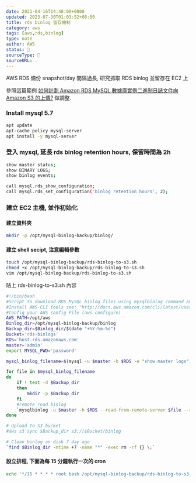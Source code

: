 ```yaml
---
date: 2021-04-16T14:48:00+0800
updated: 2023-07-30T01:03:52+08:00
title: rds binlog 留存機制
category: aws
tags: [aws,rds,binlog]
type: note
author: AWS
status: 🌲
sourceType: 📜️
sourceURL: .
---
```


AWS RDS 備份 snapshot/day 間隔過長, 研究抓取 RDS binlog 並留存在 EC2 上

<!--more-->

參照這篇範例 [如何計劃 Amazon RDS MySQL 數據庫實例二進制日誌文件向 Amazon S3 的上傳?](https://aws.amazon.com/cn/premiumsupport/knowledge-center/rds-mysql-schedule-binlog-uploads/) 做調整.

### Install mysql 5.7

```bash
apt update
apt-cache policy mysql-server
apt install -y mysql-server
```

### 登入 mysql, 延長 rds binlog retention hours, 保留時間為 2h

```bash
show master status;
show BINARY LOGS;
show binlog events;

call mysql.rds_show_configuration;
call mysql.rds_set_configuration('binlog retention hours', 2);
```

### 建立 EC2 主機, 並作初始化

#### 建立資料夾

```bash
mkdir -p /opt/mysql-binlog-backup/binlog/
```

#### 建立 shell secipt, 注意編輯參數

```bash
touch /opt/mysql-binlog-backup/rds-binlog-to-s3.sh
chmod +x /opt/mysql-binlog-backup/rds-binlog-to-s3.sh
vim /opt/mysql-binlog-backup/rds-binlog-to-s3.sh
```

貼上 rds-binlog-to-s3.sh 內容

```bash
#!/bin/bash
#Script to download RDS MySQL binlog files using mysqlbinlog command and the AWS CLI tools to upload them to S3.
#Install AWS CLI tools see: "http://docs.aws.amazon.com/cli/latest/userguide/installing.html"
#Config your AWS config File (aws configure)
AWS_PATH=/opt/aws
Binlog_dir=/opt/mysql-binlog-backup/binlog
Backup_dir=$Binlog_dir/$(date "+%Y-%m-%d")
Bucket='rds-binlogs'
RDS='host.rds.amazonaws.com'
master='admin'
export MYSQL_PWD='password'

mysql_binlog_filename=$(mysql -u $master -h $RDS -e "show master logs"|grep "mysql-bin"|awk '{print $1}')

for file in $mysql_binlog_filename
do
    if ! test -d $Backup_dir
    then
        mkdir -p $Backup_dir
    fi
    #remote read binlog
    `mysqlbinlog -u $master -h $RDS --read-from-remote-server $file --result-file=$Backup_dir/ --raw`
done

# Upload to S3 bucket
#aws s3 sync $Backup_dir s3://$Bucket/binlog

# Clean binlog on disk 7 day ago
`find $Binlog_dir -mtime +7 -name "*" -exec rm -rf {} \;`
```

#### 設立排程, 下面為每 15 分鐘執行一次的 cron

```bash
echo '*/15 * * * * root bash /opt/mysql-binlog-backup/rds-binlog-to-s3.sh' >> /etc/crontab
```
